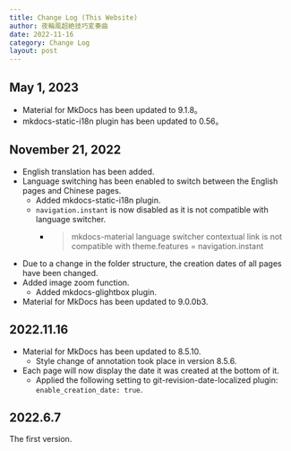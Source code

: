 ```yaml
---
title: Change Log (This Website)
author: 夜輪風超絶技巧変奏曲
date: 2022-11-16
category: Change Log
layout: post
---
```


## May 1, 2023

- Material for MkDocs has been updated to 9.1.8。
- mkdocs-static-i18n plugin has been updated to 0.56。
<!-- - As the bug in mkdocs-static-i18n has been fixed, the document structure has been changed back to version June 7th 2022.
    - > [Is folder based docs structure incompatible with static navigation? #168](https://github.com/ultrabug/mkdocs-static-i18n/issues/168) -->

## November 21, 2022

- English translation has been added.
- Language switching has been enabled to switch between the English pages and Chinese pages.
    - Added mkdocs-static-i18n plugin.
    - `navigation.instant` is now disabled as it is not compatible with language switcher.
        - > mkdocs-material language switcher contextual link is not compatible with theme.features = navigation.instant
- Due to a change in the folder structure, the creation dates of all pages have been changed.
- Added image zoom function.
    - Added mkdocs-glightbox plugin.
- Material for MkDocs has been updated to 9.0.0b3.

## 2022.11.16

- Material for MkDocs has been updated to 8.5.10.
    - Style change of annotation took place in version 8.5.6.
- Each page will now display the date it was created at the bottom of it.
    - Applied the following setting to git-revision-date-localized plugin: `enable_creation_date: true`.

## 2022.6.7

The first version.
